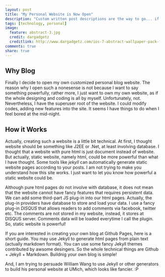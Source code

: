 ```yaml
---
layout: post
title: "My Personal Website is Now Open"
description: "Custom written post descriptions are the way to go... if you're not lazy."
tags: [technology, personal]
image:
  feature: abstract-3.jpg
  credit: dargadgetz
  creditlink: http://www.dargadgetz.com/ios-7-abstract-wallpaper-pack-for-iphone-5-and-ipod-touch-retina/
comments: true
share: true
---
```


## Why Blog

Finally I decide to open my own customized personal blog website. The reason why I open such a nonesense is not because I want to say something powerfully, rather more, I just want to own my own website, as if the whole designing and coding is all by myself. Unfortunately, not. Nevertheless, I have the superuser root of the website. I could modify codes, adding new features into the site. It seems I have things to do when I feel bored at the mid-night.

## How it Works

Actually, creating such a website is a little bit technical. At first, I thought website should be something like J2EE or .Net, at least involving database. I thought that a website with pure html is just document instead of website. But actually, static website, namely html, could be more powerful than what I have thought. Some tools like *jekyll* can automatically generate static website pages according to your posts. I am not trying to make you understand how this site works. I just want to let you know how powerful a static website could be.

Although pure html pages do not involve with database, it does not mean that the website cannot have fancy features that requires persistent data. We can add some third-part JS plug-in into our html pages. Actually, the plug-in providers have database to store and load your data. I use a fancy plug-in *DISQUS* that allows readers to add comments via facebook, twitter etc. The comments are not stored in my website, instead, it stores at DISQUS server. Comments data will be loaded everytime I call the plugin. So, static website is powerful!

If you are interested in creating your own blog at Github Pages, here is a short guide. You may use Jekyll to generate html pages from plain text (actually markdown format). You can use some fancy Jekyll themes contributed by awsome desingers. So the whole technical things are Github + Jekyll + Markdown. Buildnig your own blog is simple!

And, I am trying to persuade William Wang to use Jekyll or other generators to build his personal website at UMich, which looks like fancier. :P